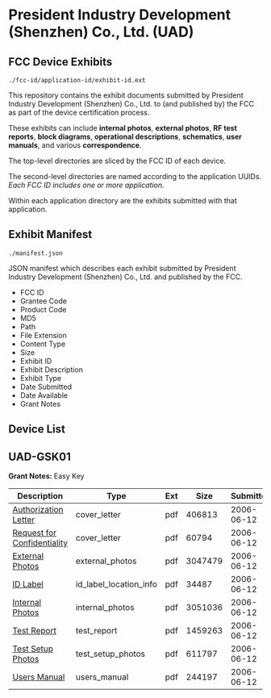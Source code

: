 # President Industry Development (Shenzhen) Co., Ltd. (UAD)
## FCC Device Exhibits

```
./fcc-id/application-id/exhibit-id.ext
```

This repository contains the exhibit documents submitted by President Industry Development (Shenzhen) Co., Ltd. to (and published by) the FCC as part of the device certification process.

These exhibits can include **internal photos**, **external photos**, **RF test reports**, **block diagrams**, **operational descriptions**, **schematics**, **user manuals**, and various **correspondence**.

The top-level directories are sliced by the FCC ID of each device.

The second-level directories are named according to the application UUIDs. *Each FCC ID includes one or more application.*

Within each application directory are the exhibits submitted with that application. 

## Exhibit Manifest

```
./manifest.json
```

JSON manifest which describes each exhibit submitted by President Industry Development (Shenzhen) Co., Ltd. and published by the FCC.

- FCC ID
- Grantee Code
- Product Code
- MD5
- Path
- File Extension
- Content Type
- Size
- Exhibit ID
- Exhibit Description
- Exhibit Type
- Date Submitted
- Date Available
- Grant Notes

## Device List
## UAD-GSK01
**Grant Notes:** Easy Key

| Description | Type | Ext | Size | Submitted | Available |
| ----------- | ---- | --- | ---- | --------- | --------- |
| [Authorization Letter](UAD-GSK01/d89fcbe6cd43ba78f2219fbc88f316b5/667535.pdf) | cover_letter | pdf | 406813 | 2006-06-12 | 2006-06-08 |
| [Request for Confidentiality](UAD-GSK01/d89fcbe6cd43ba78f2219fbc88f316b5/667536.pdf) | cover_letter | pdf | 60794 | 2006-06-12 | 2006-06-08 |
| [External Photos](UAD-GSK01/d89fcbe6cd43ba78f2219fbc88f316b5/667539.pdf) | external_photos | pdf | 3047479 | 2006-06-12 | 2006-06-08 |
| [ID Label](UAD-GSK01/d89fcbe6cd43ba78f2219fbc88f316b5/667537.pdf) | id_label_location_info | pdf | 34487 | 2006-06-12 | 2006-06-08 |
| [Internal Photos](UAD-GSK01/d89fcbe6cd43ba78f2219fbc88f316b5/667538.pdf) | internal_photos | pdf | 3051036 | 2006-06-12 | 2006-06-08 |
| [Test Report](UAD-GSK01/d89fcbe6cd43ba78f2219fbc88f316b5/667545.pdf) | test_report | pdf | 1459263 | 2006-06-12 | 2006-06-08 |
| [Test Setup Photos](UAD-GSK01/d89fcbe6cd43ba78f2219fbc88f316b5/667544.pdf) | test_setup_photos | pdf | 611797 | 2006-06-12 | 2006-06-08 |
| [Users Manual](UAD-GSK01/d89fcbe6cd43ba78f2219fbc88f316b5/667543.pdf) | users_manual | pdf | 244197 | 2006-06-12 | 2006-06-08 |
